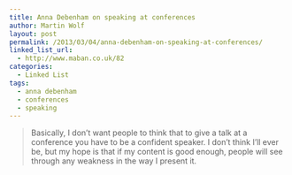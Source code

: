 ```yaml
---
title: Anna Debenham on speaking at conferences
author: Martin Wolf
layout: post
permalink: /2013/03/04/anna-debenham-on-speaking-at-conferences/
linked_list_url:
  - http://www.maban.co.uk/82
categories:
  - Linked List
tags:
  - anna debenham
  - conferences
  - speaking
---
```

> Basically, I don’t want people to think that to give a talk at a conference you have to be a confident speaker. I don’t think I’ll ever be, but my hope is that if my content is good enough, people will see through any weakness in the way I present it.